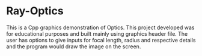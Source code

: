 # Ray-Optics
This is a Cpp graphics demonstration of Optics.
This project developed was for educational purposes and built mainly using graphics header file.
The user has options to give inputs for focal length, radius and respective details and the program would draw the image on the screen.
